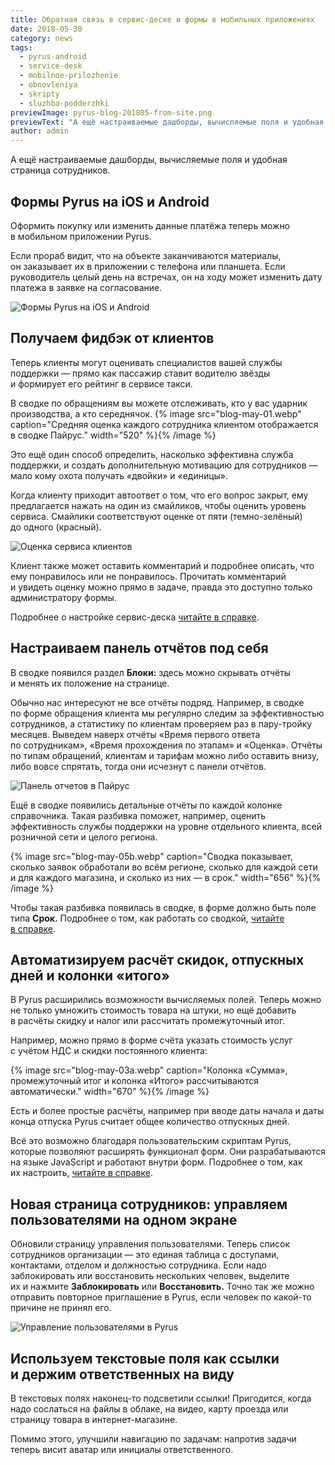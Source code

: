 ```yaml
---
title: Обратная связь в сервис-деске и формы в мобильных приложениях
date: 2018-05-30
category: news
tags:
  - pyrus-android
  - service-desk
  - mobilnoe-prilozhenie
  - obnovleniya
  - skripty
  - sluzhba-podderzhki
previewImage: pyrus-blog-201805-from-site.png
previewText: "А ещё настраиваемые дашборды, вычисляемые поля и удобная страница сотрудников."
author: admin
---
```

А ещё настраиваемые дашборды, вычисляемые поля и удобная страница сотрудников.

## Формы Pyrus на iOS и Android

Оформить покупку или изменить данные платёжа теперь можно в мобильном приложении Pyrus.

Если прораб видит, что на объекте заканчиваются материалы, он заказывает их в приложении с телефона или планшета. Если руководитель целый день на встречах, он на ходу может изменить дату платежа в заявке на согласование.

![Формы Pyrus на iOS и Android](blog-may-08.webp)

## Получаем фидбэк от клиентов

Теперь клиенты могут оценивать специалистов вашей службы поддержки — прямо как пассажир ставит водителю звёзды и формирует его рейтинг в сервисе такси.

В сводке по обращениям вы можете отслеживать, кто у вас ударник производства, а кто середнячок. {% image src="blog-may-01.webp" caption="Средняя оценка каждого сотрудника клиентом отображается в сводке Пайрус." width="520" %}{% /image %}

Это ещё один способ определить, насколько эффективна служба поддержки, и создать дополнительную мотивацию для сотрудников — мало кому охота получать «двойки» и «единицы».

Когда клиенту приходит автоответ о том, что его вопрос закрыт, ему предлагается нажать на один из смайликов, чтобы оценить уровень сервиса. Смайлики соответствуют оценке от пяти (темно-зелёный) до одного (красный).

![Оценка сервиса клиентов](blog-may-02.webp)

Клиент также может оставить комментарий и подробнее описать, что ему понравилось или не понравилось. Прочитать комментарий и увидеть оценку можно прямо в задаче, правда это доступно только администратору формы.

Подробнее о настройке сервис-деска [читайте в справке](/ru/help/helpdesk/settings#nastrojka-ehlektronnoj-pochty).

## Настраиваем панель отчётов под себя

В сводке появился раздел **Блоки:** здесь можно скрывать отчёты и менять их положение на странице.

Обычно нас интересуют не все отчёты подряд. Например, в сводке по форме обращения клиента мы регулярно следим за эффективностью сотрудников, а статистику по клиентам проверяем раз в пару-тройку месяцев. Выведем наверх отчёты «Время первого ответа по сотрудникам», «Время прохождения по этапам» и «Оценка». Отчёты по типам обращений, клиентам и тарифам можно либо оставить внизу, либо вовсе спрятать, тогда они исчезнут с панели отчётов.

![Панель отчетов в Пайрус](blog-may-04.webp)

Ещё в сводке появились детальные отчёты по каждой колонке справочника. Такая разбивка поможет, например, оценить эффективность службы поддержки на уровне отдельного клиента, всей розничной сети и целого региона.

{% image src="blog-may-05b.webp" caption="Сводка показывает, сколько заявок обработали во всём регионе, сколько для каждой сети и для каждого магазина, и сколько из них — в срок." width="656" %}{% /image %}

Чтобы такая разбивка появилась в сводке, в форме должно быть поле типа **Срок.** Подробнее о том, как работать со сводкой, [читайте в справке](/ru/help/workflow/dashboard).

## Автоматизируем расчёт скидок, отпускных дней и колонки «итого»

В Pyrus расширились возможности вычисляемых полей. Теперь можно не только умножить стоимость товара на штуки, но ещё добавить в расчёты скидку и налог или рассчитать промежуточный итог.

Например, можно прямо в форме счёта указать стоимость услуг с учётом НДС и скидки постоянного клиента:

{% image src="blog-may-03a.webp" caption="Колонка «Сумма», промежуточный итог и колонка «Итого» рассчитываются автоматически." width="670" %}{% /image %}

Есть и более простые расчёты, например при вводе даты начала и даты конца отпуска Pyrus считает общее количество отпускных дней.

Всё это возможно благодаря пользовательским скриптам Pyrus, которые позволяют расширять функционал форм. Они разрабатываются на языке JavaScript и работают внутри форм. Подробнее о том, как их настроить, [читайте в справке](/ru/help/workflow/scripts).

## Новая страница сотрудников: управляем пользователями на одном экране

Обновили страницу управления пользователями. Теперь список сотрудников организации — это единая таблица с доступами, контактами, отделом и должностью сотрудника. Если надо заблокировать или восстановить нескольких человек, выделите их и нажмите **Заблокировать** или **Восстановить.** Точно так же можно отправить повторное приглашение в Pyrus, если человек по какой-то причине не принял его.

![Управление пользователями в Pyrus](team-adm-ru-02.webp)

## Используем текстовые поля как ссылки и держим ответственных на виду

В текстовых полях наконец-то подсветили ссылки! Пригодится, когда надо сослаться на файлы в облаке, на видео, карту проезда или страницу товара в интернет-магазине.

Помимо этого, улучшили навигацию по задачам: напротив задачи теперь висит аватар или инициалы ответственного.